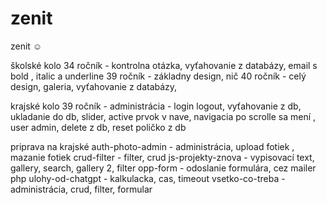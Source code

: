 # zenit
 zenit ☺


 školské kolo 
    34 ročník - kontrolna otázka, vyťahovanie z databázy, email s bold , italic a underline
    39 ročník - základny design, nič 
    40 ročník - celý design, galeria, vyťahovanie z databázy, 

 krajské kolo
    39 ročník - administrácia - login logout, vyťahovanie z db, ukladanie do db, slider, active prvok v nave, navigacia po scrolle sa mení , user admin, delete z db, reset poličko z db 

  priprava na krajské 
    auth-photo-admin - administrácia, upload fotiek , mazanie fotiek 
    crud-filter - filter, crud 
    js-projekty-znova - vypisovací text, gallery, search, gallery 2, filter 
    opp-form - odoslanie formulára, cez mailer php
    ulohy-od-chatgpt - kalkulacka, cas, timeout 
    vsetko-co-treba - administrácia, crud, filter, formular
